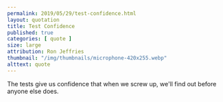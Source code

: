 ```yaml
---
permalink: 2019/05/29/test-confidence.html
layout: quotation
title: Test Confidence
published: true
categories: [ quote ]
size: large
attribution: Ron Jeffries
thumbnail: "/img/thumbnails/microphone-420x255.webp"
alttext: quote
---
```


The tests give us confidence that when we screw up, we'll find out before anyone else does.
